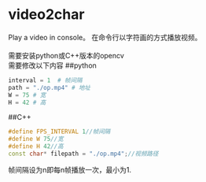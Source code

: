 # video2char
Play a video in console。
在命令行以字符画的方式播放视频。
<br><br>
需要安装python或C++版本的opencv
<br>
需要修改以下内容
##python
```python
interval = 1  # 帧间隔
path = "./op.mp4" # 地址
W = 75 # 宽
H = 42 # 高
```
##C++
```C++
#define FPS_INTERVAL 1//帧间隔
#define W 75//宽
#define H 42//高
const char* filepath = "./op.mp4";//视频路径
```
帧间隔设为n即每n帧播放一次，最小为1.
